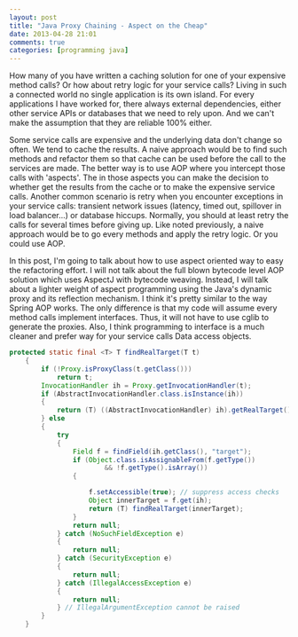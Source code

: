 ```yaml
---
layout: post
title: "Java Proxy Chaining - Aspect on the Cheap"
date: 2013-04-28 21:01
comments: true
categories: [programming java] 
---
```


How many of you have written a caching solution for one of your expensive method calls? Or how about retry logic for your service calls?
Living in such a connected world no single application is its own island. For every applications I have worked for, there always external dependencies, either other service APIs or
databases that we need to rely upon. And we can't make the assumption that they are reliable 100% either.

Some service calls are expensive and the underlying data don't change so often. We tend to cache the results. A naive approach would be to find such methods and refactor them 
so that cache can be used before the call to the services are made. The better way is to use AOP where you intercept those calls with 'aspects'. The in those aspects you can make the decision to whether get the results from the cache or to make the expensive service calls.
Another common scenario is retry when you encounter exceptions in your service calls: transient network issues (latency, timed out, spillover in load balancer...) or database hiccups.
Normally, you should at least retry the calls for several times before giving up. Like noted previously, a naive approach would be to go every methods and apply the retry logic. Or you could use AOP.

In this post, I'm going to talk about how to use aspect oriented way to easy the refactoring effort. I will not talk about the full blown bytecode level AOP solution which uses AspectJ
with bytecode weaving. Instead, I will talk about a lighter weight of aspect programming using the Java's dynamic proxy and its reflection mechanism. I think it's pretty similar to the way Spring
AOP works. The only difference is that my code will assume every method calls implement interfaces. Thus, it will not have to use cglib to generate the proxies. Also, I think programming to interface
is a much cleaner and prefer way for your service calls Data access objects.

<!-- more -->

``` java Invocation
protected static final <T> T findRealTarget(T t)
    {
        if (!Proxy.isProxyClass(t.getClass()))
            return t;
        InvocationHandler ih = Proxy.getInvocationHandler(t);
        if (AbstractInvocationHandler.class.isInstance(ih))
        {
            return (T) ((AbstractInvocationHandler) ih).getRealTarget();
        } else
        {
            try
            {
                Field f = findField(ih.getClass(), "target");
                if (Object.class.isAssignableFrom(f.getType())
                        && !f.getType().isArray())
                {

                    f.setAccessible(true); // suppress access checks
                    Object innerTarget = f.get(ih);
                    return (T) findRealTarget(innerTarget);
                }
                return null;
            } catch (NoSuchFieldException e)
            {
                return null;
            } catch (SecurityException e)
            {
                return null;
            } catch (IllegalAccessException e)
            {
                return null;
            } // IllegalArgumentException cannot be raised
        }
    }

```

